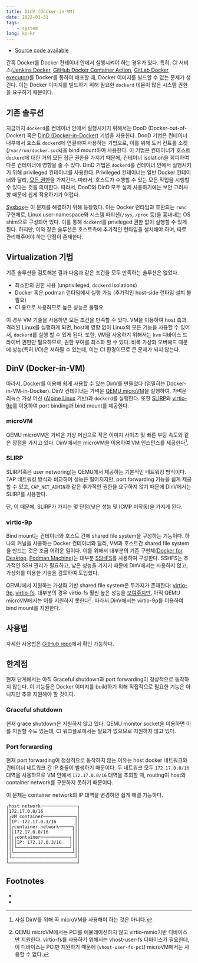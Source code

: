 ```yaml
---
title: DinV (Docker-in-VM)
date: 2022-01-31
tags:
    - system
lang: ko-kr
---
```


* [Source code available](https://github.com/Pusnow/dinv)

간혹 Docker를 Docker 컨테이너 안에서 실행시켜야 하는 경우가 있다.
특히, CI 서비스([Jenkins Docker](https://plugins.jenkins.io/docker-plugin/), [GitHub Docker Container Action](https://docs.github.com/en/actions/creating-actions/creating-a-docker-container-action), [GitLab Docker executor](https://docs.gitlab.com/runner/executors/docker.html))를 Docker를 통하여 배포할 때, Docker 이미지를 빌드할 수 없는 문제가 생긴다.
이는 Docker 이미지를 빌드하기 위해 필요한 `dockerd` 데몬이 많은 시스템 권한을 요구하기 때문이다.

## 기존 솔루션

지금까지 `dockerd`를 컨테이너 안에서 실행시키기 위해서는 DooD (Docker-out-of-Docker) 혹은 [DinD (Docker-in-Docker)](https://jpetazzo.github.io/2015/09/03/do-not-use-docker-in-docker-for-ci/) 기법을 사용한다.
DooD 기법은 컨테이너 내부에서 호스트 `dockerd`에 연결하여 사용하는 기법으로, 이를 위해 도커 컨트롤 소켓(`/var/run/docker.sock`)을 bind mount하여 사용한다.
이 기법은 컨테이너가 호스트 `dockerd`에 대한 거의 모든 접근 권한을 가지기 때문에, 컨테이너 isolation을 회피하여 다른 컨테이너에 영향을 줄 수 있다.
DinD 기법은 `dockerd`를 컨테이너 안에서 실행시키기 위해 privileged 컨테이너를 사용한다. Privileged 컨테이너는 일반 Docker 컨테이너와 달리, [모든 권한](https://docs.docker.com/engine/reference/commandline/run/#full-container-capabilities---privileged)을 가져간다. 따라서, 호스트가 수행할 수 있는 모든 작업을 시행할 수 있다는 것을 의미한다.
따라서, DooD와 DinD 모두 실제 사용하기에는 보안 고려사항 때문에 쉽게 적용하기가 어렵다.

[Sysbox](https://github.com/nestybox/sysbox)는 이 문제를 해결하기 위해 등장했다. 이는 Docker 런타임과 호환되는 `runc` 구현체로, Linux user-namespace와 시스템 파티션(`/sys`, `/proc` 등)을 흉내내는 OS shim으로 구성되어 있다. 이를 통해 `dockerd`를 privileged 권한 없이 실행할 수 있게 된다.
하지만, 이와 같은 솔루션은 호스트측에 추가적인 런타임을 설치해야 하며, 따로 관리해주어야 하는 단점이 존재한다.

## Virtualization 기법

기존 솔루션을 검토해본 결과 다음과 같은 조건을 모두 만족하는 솔루션은 없었다.

* 최소한의 권한 사용 (unprivileged, `dockerd` isolations)
* Docker 혹은 podman 런타임에서 실행 가능 (추가적인 host-side 런타임 설치 불필요)
* CI 용으로 사용하므로 높은 성능은 불필요

이 경우 VM 기술을 사용하면 모든 조건을 만족할 수 있다.
VM을 이용하여 host 측과 격리된 Linux를 실행하게 되면, host에 영향 없이 Linux의 모든 기능을 사용할 수 있어서, `dockerd`를 실행 할 수 있게 된다.
또한, VM을 사용하기 위해서는 `kvm` 디바이스 드라이버 권한만 필요하므로, 권한 부여를 최소화 할 수 있다.
비록 가상화 오버헤드 때문에 성능(특히 I/O)은 저하될 수 있는데, 이는 CI 환경이므로 큰 문제가 되지 않는다.

## DinV (Docker-in-VM)

따라서, Docker를 이용해 쉽게 사용할 수 있는 DinV를 만들었다 (엄밀히는 Docker-in-VM-in-Docker).
DinV 컨테이너는 가벼운 [QEMU microVM](https://qemu.readthedocs.io/en/latest/system/i386/microvm.html)을 실행하여, 가벼운 리눅스 가상 머신 ([Alpine Linux](https://www.alpinelinux.org/) 기반)과 `dockerd`를 실행한다.
또한 [SLIRP](https://wiki.qemu.org/Documentation/Networking#User_Networking_.28SLIRP.29)와 [virtio-9p](https://wiki.qemu.org/Documentation/9psetup)를 이용하여 port binding과 bind mount를 제공한다.

### microVM

QEMU microVM은 가벼운 가상 머신으로 작은 이미지 사이즈 및 빠른 부팅 속도와 같은 장점을 가지고 있다.
DinV에서는 microVM을 이용하여 VM 인스턴스를 제공한다[^1].

### SLIRP

SLIRP(혹은 user networing)는 QEMU에서 제공하는 기본적인 네트워킹 방식이다.
TAP 네트워킹 방식과 비교하여 성능은 떨어지지만, port forwarding 기능을 쉽게 제공할 수 있고, `CAP_NET_ADMIN`과 같은 추가적인 권한을 요구하지 않기 때문에 DinV에서는 SLIRP를 사용한다.

단, 이 때문에, SLIRP가 가지는 몇 단점(낮은 성능 및 ICMP 미작동)을 가지게 된다.

### virtio-9p

Bind mount는 컨테이너와 호스트 간에 shared file system을 구성하는 기능이다.
하나의 커널을 사용하는 Docker 컨테이너와 달리, VM과 호스트간 shared file system을 만드는 것은 조금 어려운 일이다.
이를 위해서 대부분의 기존 구현체([Docker for Desktop](https://www.docker.com/products/docker-desktop), [Podman Machine](https://docs.podman.io/en/latest/markdown/podman-machine.1.html))는 대부분 [SSHFS](https://github.com/libfuse/sshfs)를 사용하여 구성한다.
SSHFS는 추가적인 SSH 관리가 필요하고, 낮은 성능을 가지기 때문에 DinV에서는 사용하지 않고, 가상화를 이용한 기술을 검토하여 도입했다.

QEMU에서 지원하는 가상화 기반 shared file system은 두가지가 존재한다: [virtio-9p](https://wiki.qemu.org/Documentation/9psetup), [virtio-fs](https://virtio-fs.gitlab.io).
대부분의 경우 virtio-fs 훨씬 높은 성능을 [보여주지만](https://vmsplice.net/~stefan/virtio-fs_%20A%20Shared%20File%20System%20for%20Virtual%20Machines.pdf), 아직 QEMU microVM에서는 이를 지원하지 못한다[^2].
따라서 DinV에서는 virtio-9p를 이용하여 bind mount를 지원한다.

## 사용법

자세한 사용법은 [GitHub repo](https://github.com/Pusnow/dinv)에서 확인 가능하다.

## 한계점

현재 단계에서는 아직 Graceful shutdown과 port forwarding이 정상적으로 동작하지 않는다.
이 기능들은 Docker 이미지를 build하기 위해 직접적으로 필요한 기능은 아니지만 추후 지원해야 할 것이다.

### Graceful shutdown

현재 grace shutdown은 지원하지 않고 있다. QEMU monitor socket을 이용하면 이를 지원할 수도 있는데, CI 워크플로에서는 필요가 없으므로 지원하지 않고 있다.

### Port forwarding

현재 port forwarding이 정상적으로 동작하지 않는 이유는 host docker 네트워크와 컨테이너 네트워크 간 IP 충돌이 발생하기 때문이다. 두 네트워크 모두 `172.17.0.0/16` 대역을 사용하므로 VM 안에서 `172.17.0.0/16` 대역을 조회할 때, routing이 host와 container network를 구분하지 못하기 때문이다.

이 문제는 container network의 IP 대역을 변경하면 쉽게 해결 가능하다.


```
┌host network──────────────┐
│172.17.0.0/16             │
│┌VM container────────────┐│
││IP: 172.17.0.3/16       ││
││┌container network─────┐││
│││172.17.0.0/16         │││
│││┌container───────────┐│││
││││IP: 172.17.0.3/16   ││││
│││└────────────────────┘│││
││└──────────────────────┘││
│└────────────────────────┘│
└──────────────────────────┘
```

## Footnotes 

* [^1]: 사실 DinV를 위해 꼭 microVM을 사용해야 하는 것은 아니다.
* [^2]: QEMU microVM에서는 PCI를 에뮬레이션하지 않고 virtio-mmio기반 디바이스만 지원한다. virtio-fs를 사용하기 위해서는 vhost-user-fs 디바이스가 필요한데, 이 디바이스는 PCI만 지원하기 때문에 (`vhost-user-fs-pci`) microVM에서는 사용할 수 없다. 